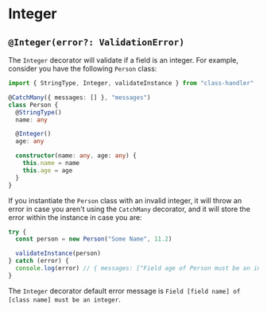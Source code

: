 # Integer

## `@Integer(error?: ValidationError)`

The `Integer` decorator will validate if a field is an integer. For example, consider you have the following `Person` class:

```typescript
import { StringType, Integer, validateInstance } from "class-handler"

@CatchMany({ messages: [] }, "messages")
class Person {
  @StringType()
  name: any

  @Integer()
  age: any

  constructor(name: any, age: any) {
    this.name = name
    this.age = age
  }
}
```

If you instantiate the `Person` class with an invalid integer, it will throw an error in case you aren't using the `CatchMany` decorator, and it will store the error within the instance in case you are:

```typescript
try {
  const person = new Person("Some Name", 11.2)

  validateInstance(person)
} catch (error) {
  console.log(error) // { messages: ["Field age of Person must be an integer"] }
}
```

The `Integer` decorator default error message is `Field [field name] of [class name] must be an integer`.
